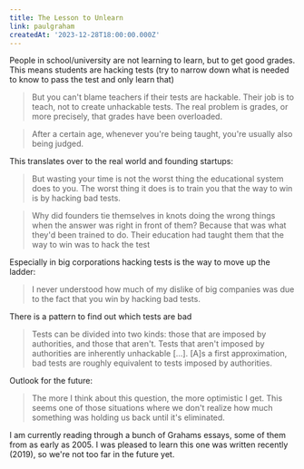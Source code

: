 ```yaml
---
title: The Lesson to Unlearn
link: paulgraham
createdAt: '2023-12-28T18:00:00.000Z'
---
```


People in school/university are not learning to learn, but to get good grades. This means students are hacking tests (try to narrow down what is needed to know to pass the test and only learn that) 

> But you can't blame teachers if their tests are hackable. Their job is to teach, not to create unhackable tests. The real problem is grades, or more precisely, that grades have been overloaded.

> After a certain age, whenever you're being taught, you're usually also being judged.

This translates over to the real world and founding startups:

> But wasting your time is not the worst thing the educational system does to you. The worst thing it does is to train you that the way to win is by hacking bad tests.

> Why did founders tie themselves in knots doing the wrong things when the answer was right in front of them? Because that was what they'd been trained to do. Their education had taught them that the way to win was to hack the test

Especially in big corporations hacking tests is the way to move up the ladder:

> I never understood how much of my dislike of big companies was due to the fact that you win by hacking bad tests.

There is a pattern to find out which tests are bad

> Tests can be divided into two kinds: those that are imposed by authorities, and those that aren't. Tests that aren't imposed by authorities are inherently unhackable \[...]. \[A]s a first approximation, bad tests are roughly equivalent to tests imposed by authorities.

Outlook for the future:

> The more I think about this question, the more optimistic I get. This seems one of those situations where we don't realize how much something was holding us back until it's eliminated.

I am currently reading through a bunch of Grahams essays, some of them from as early as 2005. I was pleased to learn this one was written recently (2019), so we're not too far in the future yet.
